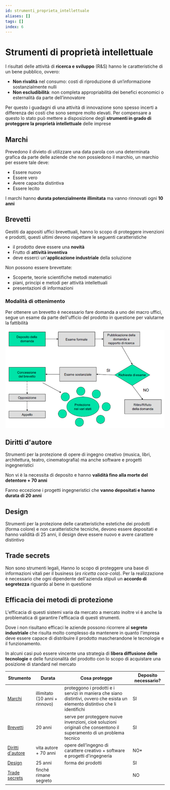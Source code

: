 ```yaml
---
id: strumenti_proprieta_intellettuale
aliases: []
tags: []
index: 6
---
```


# Strumenti di proprietà intellettuale

I risultati delle attività di **ricerca e sviluppo** (R&S) hanno le caratteristiche di un bene pubblico, ovvero:

- **Non rivalità** nel consumo: costi di riproduzione di un’informazione sostanzialmente nulli
- **Non escludibilità**: non completa appropriabilità dei benefici economici o esternalità da parte dell’innovatore

Per questo i guadagni di una attività di innovazione sono spesso incerti a differenza dei costi che sono sempre molto elevati. Per compensare a questo lo stato può mettere a disposizione degli **strumenti in grado di proteggere la proprietà intellettuale** delle imprese

## Marchi

Prevedono il divieto di utilizzare una data parola con una determinata grafica da parte delle aziende che non possiedono il marchio, un marchio per essere tale deve:

- Essere nuovo
- Essere vero
- Avere capacita distintiva
- Essere lecito

I marchi hanno **durata potenzialmente illimitata** ma vanno rinnovati ogni **10 anni**

## Brevetti

Gestiti da appositi uffici brevettuali, hanno lo scopo di proteggere invenzioni e prodotti, questi ultimi devono rispettare le seguenti caratteristiche

- il prodotto deve essere una **novità**
- Frutto di **attività inventiva**
- deve esserci un'**applicazione industriale** della soluzione

Non possono essere brevettate:

- Scoperte, teorie scientifiche metodi matematici
- piani, principi e metodi per attività intellettuali
- presentazioni di informazioni

### Modalità di ottenimento

Per ottenere un brevetto è necessario fare domanda a uno dei macro uffici, segue un esame da parte dell'ufficio del prodotto in questione per valutarne la fattibilità

![](assets/gip/Pasted%20image%2020231216164426.png)

## Diritti d'autore

Strumenti per la protezione di opere di ingegno creativo (musica, libri, architettura, teatro, cinematografia) ma anche software e progetti ingegneristici

Non vi è la necessita di deposito e hanno **validità fino alla morte del detentore + 70 anni**

Fanno eccezione i progetti ingegneristici che **vanno depositati e hanno durata di 20 anni**

## Design

Strumenti per la protezione delle caratteristiche estetiche dei prodotti (forma colore) e non caratteristiche tecniche, devono essere depositati e hanno validità di 25 anni, il design deve essere nuovo e avere carattere distintivo

## Trade secrets

Non sono strumenti legali, Hanno lo scopo di proteggere una base di informazioni vitali per il business (*es ricetta coca-cola*). Per la realizzazione è necessario che ogni dipendente dell'azienda stipuli un **accordo di segretezza** riguardo al bene in questione

## Efficacia dei metodi di protezione

L'efficacia di questi sistemi varia da mercato a mercato inoltre vi è anche la problematica di garantire l'efficacia di questi strumenti.

Dove i  non risultano efficaci le aziende possono ricorrere al **segreto industriale** che risulta molto complesso da mantenere in quanto l'impresa deve essere capace di distribuire il prodotto mascherandone le tecnologie e il funzionamento.

In alcuni casi può essere vincente una strategia di **libera diffusione delle tecnologie** e delle funzionalità del prodotto con lo scopo di acquistare una posizione di standard nel mercato

| Strumento                               | Durata                         | Cosa protegge                                                                                                                  | Deposito necessario? |
| --------------------------------------- | ------------------------------ | ------------------------------------------------------------------------------------------------------------------------------ | -------------------- |
| [Marchi](#Marchi)                       | illimitato (10 anni + rinnovo) | proteggono i prodotti e i servizi in maniera che siano distintivi, ovvero che esista un elemento distintivo che li identifichi | SI                   |
| [Brevetti](#Brevetti)                   | 20 anni                        | serve per proteggere nuove invenzioni, cioè soluzioni originali che consentono il superamento di un problema tecnico           | SI                   |
| [Diritti d'autore](#Diritti%20d'autore) | vita autore + 70 anni          | opere dell’ingegno di carattere creativo + software e progetti d'ingegneria                                                    | NO*                  |
| [Design](#Design)                       | 25 anni                        | forma dei prodotti                                                                                                             | SI                   |
| [Trade secrets](#Trade%20secrets)       | finché rimane segreto          |                                                                                                                                | NO                   |
